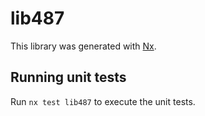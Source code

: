 # lib487

This library was generated with [Nx](https://nx.dev).

## Running unit tests

Run `nx test lib487` to execute the unit tests.

